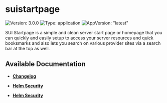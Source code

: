 # suistartpage

![Version: 3.0.0](https://img.shields.io/badge/Version-3.0.0-informational?style=flat-square) ![Type: application](https://img.shields.io/badge/Type-application-informational?style=flat-square) ![AppVersion: "latest"](https://img.shields.io/badge/AppVersion-"latest"-informational?style=flat-square)

SUI Startpage is a simple and clean server start page or homepage that you can quickly and easily setup to access your server resources and quick booksmarks and also lets you search on various provider sites via a search bar at the top as well.

## Available Documentation

- [**Changelog**](CHANGELOG)

- [**Helm Security**](container-security)

- [**Helm Security**](helm-security)

